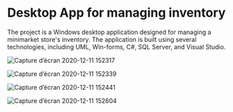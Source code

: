 # Desktop App for managing inventory

The project is a Windows desktop application designed for managing a minimarket store's inventory. The application is built using several technologies, including UML, Win-forms, C#, SQL Server, and Visual Studio.


![Capture d’écran 2020-12-11 152317](https://user-images.githubusercontent.com/71756594/235040842-9193019e-5909-4154-80a9-522b2fbb1ed6.png)

![Capture d’écran 2020-12-11 152339](https://user-images.githubusercontent.com/71756594/235040856-712023b5-c3ef-4159-baaa-60aa445c9c44.png)

![Capture d’écran 2020-12-11 152441](https://user-images.githubusercontent.com/71756594/235040872-cea1fb0a-5f31-42de-8932-25ea8c7d7151.png)

![Capture d’écran 2020-12-11 152604](https://user-images.githubusercontent.com/71756594/235040878-c5299638-f28d-4794-a746-78b6a351b58b.png)




